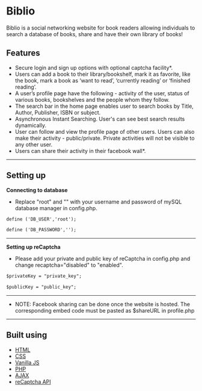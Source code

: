 # Biblio

Biblio is a social networking website for book readers allowing individuals to search a database of books, share and have their own library of books!

## Features

* Secure login and sign up options with optional captcha facility*.
* Users can add a book to their library/bookshelf, mark it as favorite, like the book, mark a book as ‘want to read’, ‘currently reading’ or ‘finished reading’.
* A user’s profile page have the following - activity of the user, status of various books, bookshelves and the people whom they follow.
* The search bar in the home page enables user to search books by Title, Author, Publisher, ISBN or subject.
* Asynchronous Instant Searching. User's can see best search results dynamically.
* User can follow and view the profile page of other users. Users can also make their activity - public/private. Private activities will not be visible to any other user.
* Users can share their activity in their facebook wall*.

----

## Setting up

**Connecting to database**
* Replace "root" and "" with your username and password of mySQL database manager in config.php.
```html
define ('DB_USER','root');
```
```html
define ('DB_PASSWORD','');
```

----

**Setting up reCaptcha**
* Please add your private and public key of reCaptcha in config.php and change recaptcha="disabled" to "enabled".
```html
$privateKey = "private_key";
```
```html
$publicKey = "public_key";
```
----
* NOTE: Facebook sharing can be done once the website is hosted. The corresponding embed code must be pasted as $shareURL in profile.php
----

## Built using

* [HTML](https://www.w3.org/html/)
* [CSS](https://www.w3.org/Style/CSS/)
* [Vanilla JS](http://vanilla-js.com/)
* [PHP](http://php.net/)
* [AJAX](https://www.w3schools.com/xml/ajax_intro.asp)
* [reCaptcha API](https://www.google.com/recaptcha/)
